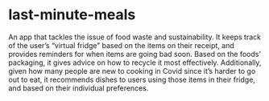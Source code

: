 # last-minute-meals

An app that tackles the issue of food waste and sustainability. It keeps track of the user’s “virtual fridge” based on the items on their receipt, 
and provides reminders for when items are going bad soon. Based on the foods’ packaging, it gives advice on how to recycle it most effectively. 
Additionally, given how many people are new to cooking in Covid since it’s harder to go out to eat, it recommends dishes to users using those 
items in their fridge, and based on their individual preferences. 
